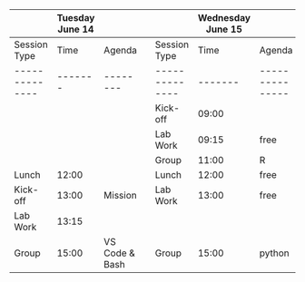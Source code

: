 
|  | Tuesday June 14   |        ||              | Wednesday June 15  |  || | Thursday June 16  |  |
|--------------|-------|--------|-|--------------|-------|--------------|-|--------------|-------|--------|
| Session Type | Time  | Agenda || Session Type | Time  | Agenda        ||Session Type | Time  | Agenda |
|--------------|-------|--------||--------------|-------|---------------||--------------|-------|--------|
|             |       |         || Kick-off     | 09:00 |               ||Kick-off     | 09:00 |        |
|             |       |         || Lab Work     | 09:15 | free          || Lab Work     | 09:15 | free   |
|             |       |         || Group        | 11:00 |   R            ||Group        | 11:00 | SQL |
| Lunch        | 12:00 |        || Lunch        | 12:00 | free          || Lunch        | 12:00 | free   |
| Kick-off     | 13:00 | Mission       || Lab Work     | 13:00 | free          ||  Lab Work     | 13:00 | free   | 
| Lab Work     | 13:15 |    ||             |       |                ||              |       |         | 
| Group        | 15:00 | VS Code & Bash       || Group        | 15:00 |       python        || Group        | 15:00 |    overflow    |     
